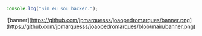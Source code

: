 ```js
console.log("Sim eu sou hacker.");
```
![banner](https://github.com/jpmarquesss/joaopedromarques/banner.png](https://github.com/jpmarquesss/joaopedromarques/blob/main/banner.png)
